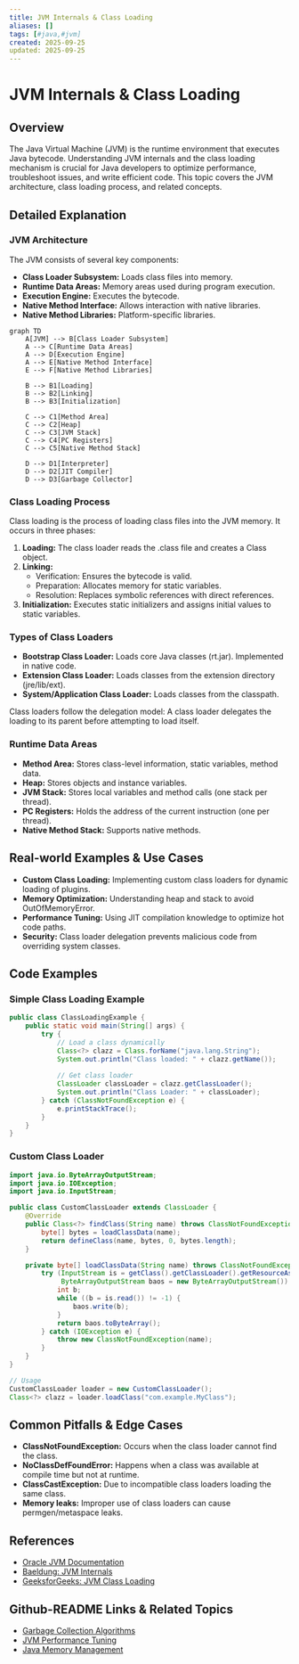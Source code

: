 ```yaml
---
title: JVM Internals & Class Loading
aliases: []
tags: [#java,#jvm]
created: 2025-09-25
updated: 2025-09-25
---
```


# JVM Internals & Class Loading

## Overview

The Java Virtual Machine (JVM) is the runtime environment that executes Java bytecode. Understanding JVM internals and the class loading mechanism is crucial for Java developers to optimize performance, troubleshoot issues, and write efficient code. This topic covers the JVM architecture, class loading process, and related concepts.

## Detailed Explanation

### JVM Architecture

The JVM consists of several key components:

- **Class Loader Subsystem:** Loads class files into memory.
- **Runtime Data Areas:** Memory areas used during program execution.
- **Execution Engine:** Executes the bytecode.
- **Native Method Interface:** Allows interaction with native libraries.
- **Native Method Libraries:** Platform-specific libraries.

```mermaid
graph TD
    A[JVM] --> B[Class Loader Subsystem]
    A --> C[Runtime Data Areas]
    A --> D[Execution Engine]
    A --> E[Native Method Interface]
    E --> F[Native Method Libraries]

    B --> B1[Loading]
    B --> B2[Linking]
    B --> B3[Initialization]

    C --> C1[Method Area]
    C --> C2[Heap]
    C --> C3[JVM Stack]
    C --> C4[PC Registers]
    C --> C5[Native Method Stack]

    D --> D1[Interpreter]
    D --> D2[JIT Compiler]
    D --> D3[Garbage Collector]
```

### Class Loading Process

Class loading is the process of loading class files into the JVM memory. It occurs in three phases:

1. **Loading:** The class loader reads the .class file and creates a Class object.
2. **Linking:** 
   - Verification: Ensures the bytecode is valid.
   - Preparation: Allocates memory for static variables.
   - Resolution: Replaces symbolic references with direct references.
3. **Initialization:** Executes static initializers and assigns initial values to static variables.

### Types of Class Loaders

- **Bootstrap Class Loader:** Loads core Java classes (rt.jar). Implemented in native code.
- **Extension Class Loader:** Loads classes from the extension directory (jre/lib/ext).
- **System/Application Class Loader:** Loads classes from the classpath.

Class loaders follow the delegation model: A class loader delegates the loading to its parent before attempting to load itself.

### Runtime Data Areas

- **Method Area:** Stores class-level information, static variables, method data.
- **Heap:** Stores objects and instance variables.
- **JVM Stack:** Stores local variables and method calls (one stack per thread).
- **PC Registers:** Holds the address of the current instruction (one per thread).
- **Native Method Stack:** Supports native methods.

## Real-world Examples & Use Cases

- **Custom Class Loading:** Implementing custom class loaders for dynamic loading of plugins.
- **Memory Optimization:** Understanding heap and stack to avoid OutOfMemoryError.
- **Performance Tuning:** Using JIT compilation knowledge to optimize hot code paths.
- **Security:** Class loader delegation prevents malicious code from overriding system classes.

## Code Examples

### Simple Class Loading Example

```java
public class ClassLoadingExample {
    public static void main(String[] args) {
        try {
            // Load a class dynamically
            Class<?> clazz = Class.forName("java.lang.String");
            System.out.println("Class loaded: " + clazz.getName());
            
            // Get class loader
            ClassLoader classLoader = clazz.getClassLoader();
            System.out.println("Class Loader: " + classLoader);
        } catch (ClassNotFoundException e) {
            e.printStackTrace();
        }
    }
}
```

### Custom Class Loader

```java
import java.io.ByteArrayOutputStream;
import java.io.IOException;
import java.io.InputStream;

public class CustomClassLoader extends ClassLoader {
    @Override
    public Class<?> findClass(String name) throws ClassNotFoundException {
        byte[] bytes = loadClassData(name);
        return defineClass(name, bytes, 0, bytes.length);
    }

    private byte[] loadClassData(String name) throws ClassNotFoundException {
        try (InputStream is = getClass().getClassLoader().getResourceAsStream(name.replace('.', '/') + ".class");
             ByteArrayOutputStream baos = new ByteArrayOutputStream()) {
            int b;
            while ((b = is.read()) != -1) {
                baos.write(b);
            }
            return baos.toByteArray();
        } catch (IOException e) {
            throw new ClassNotFoundException(name);
        }
    }
}

// Usage
CustomClassLoader loader = new CustomClassLoader();
Class<?> clazz = loader.loadClass("com.example.MyClass");
```

## Common Pitfalls & Edge Cases

- **ClassNotFoundException:** Occurs when the class loader cannot find the class.
- **NoClassDefFoundError:** Happens when a class was available at compile time but not at runtime.
- **ClassCastException:** Due to incompatible class loaders loading the same class.
- **Memory leaks:** Improper use of class loaders can cause permgen/metaspace leaks.

## References

- [Oracle JVM Documentation](https://docs.oracle.com/javase/specs/jvms/se21/html/index.html)
- [Baeldung: JVM Internals](https://www.baeldung.com/jvm)
- [GeeksforGeeks: JVM Class Loading](https://www.geeksforgeeks.org/class-loading-and-static-blocks-execution-using-static-modifier-in-java/)

## Github-README Links & Related Topics

- [Garbage Collection Algorithms](../garbage-collection-algorithms)
- [JVM Performance Tuning](../jvm-performance-tuning)
- [Java Memory Management](../java-memory-management)
